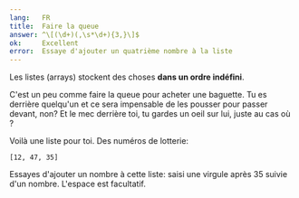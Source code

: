 ```yaml
---
lang:   FR
title:  Faire la queue
answer: ^\[(\d+)(,\s*\d+){3,}\]$
ok:     Excellent
error:  Essaye d'ajouter un quatrième nombre à la liste
---
```


Les listes (arrays) stockent des choses __dans un ordre indéfini__.

C'est un peu comme faire la queue pour acheter une baguette. Tu es
derrière quelqu'un et ce sera impensable de les pousser pour passer
devant, non? Et le mec derrière toi, tu gardes un oeil sur lui, juste au
cas où ?

Voilà une liste pour toi. Des numéros de lotterie:

    [12, 47, 35]

Essayes d'ajouter un nombre à cette liste: saisi une virgule après 35
suivie d'un nombre. L'espace est facultatif.
